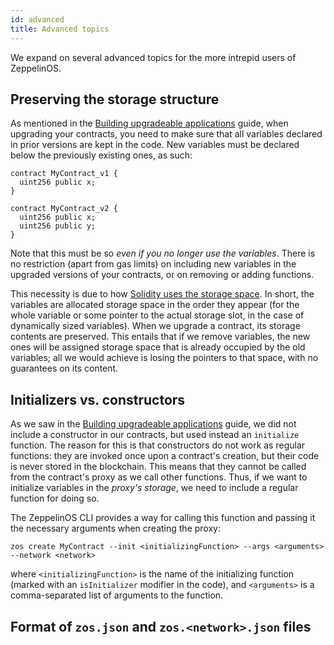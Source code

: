 ```yaml
---
id: advanced
title: Advanced topics
---
```


We expand on several advanced topics for the more intrepid users of ZeppelinOS. 

## Preserving the storage structure
As mentioned in the [Building upgradeable applications](building-upgradeable.md) guide, when upgrading your contracts, you need to make sure that all variables declared in prior versions are kept in the code. New variables must be declared below the previously existing ones, as such:

    contract MyContract_v1 {
      uint256 public x;
    }

    contract MyContract_v2 {
      uint256 public x;
      uint256 public y;
    }

Note that this must be so _even if you no longer use the variables_. There is no restriction (apart from gas limits) on including new variables in the upgraded versions of your contracts, or on removing or adding functions. 

This necessity is due to how [Solidity uses the storage space](https://solidity.readthedocs.io/en/v0.4.21/miscellaneous.html#layout-of-state-variables-in-storage). In short, the variables are allocated storage space in the order they appear (for the whole variable or some pointer to the actual storage slot, in the case of dynamically sized variables). When we upgrade a contract, its storage contents are preserved. This entails that if we remove variables, the new ones will be assigned storage space that is already occupied by the old variables; all we would achieve is losing the pointers to that space, with no guarantees on its content.

## Initializers vs. constructors
As we saw in the [Building upgradeable applications](building-upgradeable.md) guide, we did not include a constructor in our contracts, but used instead an `initialize` function. The reason for this is that constructors do not work as regular functions: they are invoked once upon a contract's creation, but their code is never stored in the blockchain. This means that they cannot be called from the contract's proxy as we call other functions. Thus, if we want to initialize variables in the _proxy's storage_, we need to include a regular function for doing so. 

The ZeppelinOS CLI provides a way for calling this function and passing it the necessary arguments when creating the proxy:
    
    zos create MyContract --init <initializingFunction> --args <arguments> --network <network>

where `<initializingFunction>` is the name of the initializing function (marked with an `isInitializer` modifier in the code), and `<arguments>` is a comma-separated list of arguments to the function. 

## Format of `zos.json` and `zos.<network>.json` files

